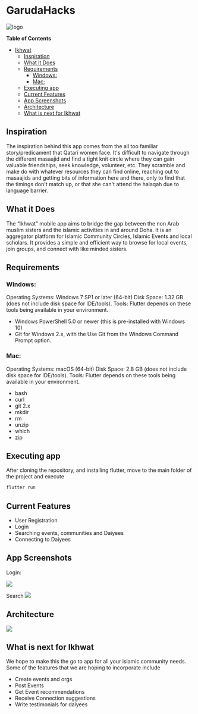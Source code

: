 # GarudaHacks

![logo](https://drive.google.com/uc?export=view&id=1EA6FxWtRfL7fcRuau4w8we7ZvGr4wnhc)



**Table of Contents**

- [Ikhwat](#ikhwat)
  - [Inspiration](#inspiration)
  - [What it Does](#what-it-does)
  - [Requirements](#requirements)
    - [Windows:](#windows)
    - [Mac:](#mac)
  - [Executing app](#executing-app)
  - [Current Features](#current-features)
  - [App Screenshots](#app-screenshots)
  - [Architecture](#architecture)
  - [What is next for Ikhwat](#what-is-next-for-ikhwat)





## Inspiration
The inspiration behind this app comes from the all too familiar story/predicament that Qatari women face.  It's difficult to navigate through the different masaajid and find a tight knit circle where they can gain valuable friendships, seek knowledge, volunteer, etc. 
They scramble and make do with whatever resources they can find online, reaching out to masaajids and getting bits of information here and there, only to find that the timings don't match up, or that she can't attend the halaqah due to language barrier. 

## What it Does

The “Ikhwat” mobile app aims to bridge the gap between the non Arab muslim sisters and the islamic activities in and around Doha. It is an aggregator platform for Islamic Community Circles, Islamic Events and local scholars. It provides a simple and efficient way to browse for local events, join groups, and connect with like minded sisters.

## Requirements

### Windows:
Operating Systems: Windows 7 SP1 or later (64-bit)
Disk Space: 1.32 GB (does not include disk space for IDE/tools).
Tools: Flutter depends on these tools being available in your environment. 
 -  Windows PowerShell 5.0 or newer (this is pre-installed with Windows 10)
 -  Git for Windows 2.x, with the Use Git from the Windows Command Prompt option.


### Mac:
Operating Systems: macOS (64-bit)
Disk Space: 2.8 GB (does not include disk space for IDE/tools).
Tools: Flutter depends on these tools being available in your environment. 
 -  bash
 -  curl
 -  git 2.x
 -  mkdir
 -  rm
 -  unzip
 -  which
 -  zip

## Executing app

After cloning the repository, and installing flutter, move to the main folder of the project and execute
```bash
flutter run
```
## Current Features

- User Registration
- Login
- Searching events, communities and Daiyees
- Connecting to Daiyees

## App Screenshots

Login:

![](https://drive.google.com/uc?export=view&id=1EhTr8e29LNzMMN2DJrTSHukteBjnKoO7)

Search
![](https://drive.google.com/uc?export=view&id=12Wh2FwCZfihnpCr0QYEld2CndyL5I8zA)


## Architecture
![](https://drive.google.com/uc?export=view&id=1vz_L7lNUXPJj33uob4XfspHVX-UpaTJ2)


## What is next for Ikhwat
We hope to make this the go to app for all your islamic community needs.
Some of the features that we are hoping to incorporate include
- Create events and orgs
- Post Events
- Get Event recommendations
- Receive Connection suggestions
- Write testimonials for daiyees